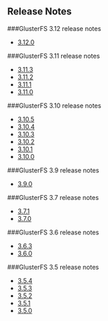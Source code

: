 Release Notes
-------------

###GlusterFS 3.12 release notes

- [3.12.0](./3.12.0.md)

###GlusterFS 3.11 release notes

- [3.11.3](./3.11.3.md)
- [3.11.2](./3.11.2.md)
- [3.11.1](./3.11.1.md)
- [3.11.0](./3.11.0.md)

###GlusterFS 3.10 release notes

- [3.10.5](./3.10.5.md)
- [3.10.4](./3.10.4.md)
- [3.10.3](./3.10.3.md)
- [3.10.2](./3.10.2.md)
- [3.10.1](./3.10.1.md)
- [3.10.0](./3.10.0.md)

###GlusterFS 3.9 release notes

-  [3.9.0](./3.9.0.md)

###GlusterFS 3.7 release notes

-  [3.7.1](./3.7.1.md)
-  [3.7.0](./3.7.0.md)

###GlusterFS 3.6 release notes

-  [3.6.3](./3.6.3.md)
-  [3.6.0](./3.6.0.md)

###GlusterFS 3.5 release notes

-  [3.5.4](./3.5.4.md)
-  [3.5.3](./3.5.3.md)
-  [3.5.2](./3.5.2.md)
-  [3.5.1](./3.5.1.md)
-  [3.5.0](./3.5.0.md)
